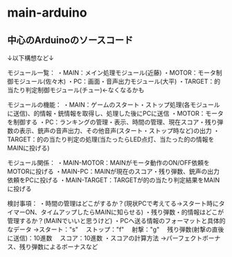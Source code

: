 # main-arduino

中心のArduinoのソースコード
-------------------------
↓以下構想など↓

モジュール一覧：
・MAIN：メイン処理モジュール(近藤)
・MOTOR：モータ制御モジュール(佐々木)
・PC：画面・音声出力モジュール(大平)
・TARGET：的当たり判定制御モジュール(チュー)←なくなるかも


モジュールの機能：
・MAIN：ゲームのスタート・ストップ処理(各モジュールに送信)、的情報・銃情報を取得し、処理した後にPCに送信
・MOTOR：モータを制御する
・PC：ランキングの管理・表示、時間の管理、現在スコア・残り弾数の表示、銃声の音声出力、その他音声(スタート・ストップ時など)の出力
・TARGET：的の当たり判定の処理(当たったらLED点灯、当たった的の情報をMAINに投げる)


モジュール関係：
・MAIN-MOTOR：MAINがモータ動作のON/OFF依頼をMOTORに投げる
・MAIN-PC：MAINが現在のスコア・残り弾数、銃声の出力依頼をPCに投げる
・MAIN-TARGET：TARGETが的の当たり判定結果をMAINに投げる


検討事項：
・時間の管理はどこがするか？(現状PCで考えてる→スタート時にタイマーON、タイムアップしたらMAINに知らせる)
・残り弾数・的情報はどこが管理するか？(MAINでいいと思うけど)
・PCへ送る情報のフォーマットと具体的なデータ
→スタート："s" 
　ストップ："f"
　射撃："g"
　残り弾数(射撃の直後に送信)：10進数
　スコア：10進数
・スコアの計算方法
→パーフェクトボーナス、残り弾数によるボーナスなど
　
